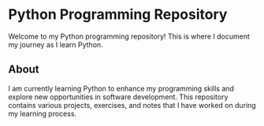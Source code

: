 # Python Programming Repository

Welcome to my Python programming repository! This is where I document my journey as I learn Python.

## About

I am currently learning Python to enhance my programming skills and explore new opportunities in software development. 
This repository contains various projects, exercises, and notes that I have worked on during my learning process.
